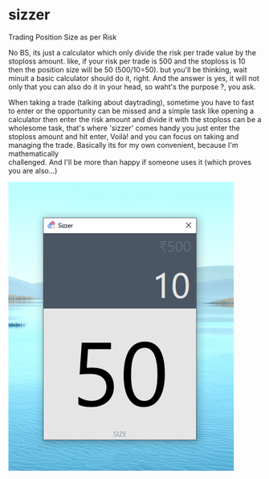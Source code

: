 # sizzer
Trading Position Size as per Risk 

No BS, its just a calculator which only divide the risk per trade value by the stoploss amount.
like, if your risk per trade is 500 and the stoploss is 10 then the position size will be 50 (500/10=50).
but you'll be thinking, wait minuit a basic calculator should do it, right. And the answer is yes, it will
not only that you can also do it in your head, so waht's the purpose ?, you ask. 

When taking a trade (talking about daytrading), sometime you have to fast to enter or the opportunity can be 
missed and a simple task like opening a calculator then enter the risk amount and divide  it with the stoploss 
can be a wholesome task, that's where 'sizzer' comes handy you just enter the stoploss amount and hit enter, Voilà!
and you can focus on taking and managing the trade. Basically its for my own convenient, because I'm mathematically  
challenged. And I'll be more than happy if someone uses it (which proves you are also...)

![](Sizzer/screen_sizzer.png)
